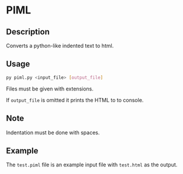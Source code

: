 # PIML

## Description
Converts a python-like indented text to html.

## Usage

```bash
py piml.py <input_file> [output_file]
```
Files must be given with extensions.

If `output_file` is omitted it prints the HTML to to console.

## Note

Indentation must be done with spaces. 

## Example

The `test.piml` file is an example input file with `test.html` as the output.
